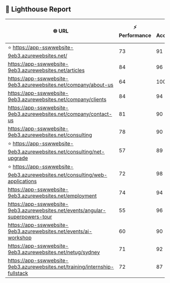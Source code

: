 ## 🚀 Lighthouse Report

| 🌐 URL | ⚡ Performance | ♿ Accessibility | ✅ Best Practices | 🔍 SEO | 📦 Bundle Size | 🗑️ Unused Bundle |
| --- | ----------- | ------------- | -------------- | --- | ---------------- | ---------------- |
| ⭐ https://app-sswwebsite-9eb3.azurewebsites.net/ | 73 | 91 | 78 | 100 | 5.21 MB | 2.25 MB |
| https://app-sswwebsite-9eb3.azurewebsites.net/articles | 84 | 96 | 78 | 92 | 4.22 MB | 2.07 MB |
| https://app-sswwebsite-9eb3.azurewebsites.net/company/about-us | 64 | 100 | 78 | 100 | 4.10 MB | 2.01 MB |
| https://app-sswwebsite-9eb3.azurewebsites.net/company/clients | 84 | 94 | 78 | 100 | 4.50 MB | 2.26 MB |
| https://app-sswwebsite-9eb3.azurewebsites.net/company/contact-us | 81 | 90 | 78 | 92 | 7.46 MB | 4.66 MB |
| https://app-sswwebsite-9eb3.azurewebsites.net/consulting | 78 | 90 | 74 | 100 | 5.21 MB | 2.25 MB |
| ⭐ https://app-sswwebsite-9eb3.azurewebsites.net/consulting/net-upgrade | 57 | 89 | 59 | 85 | 7.75 MB | 4.85 MB |
| ⭐ https://app-sswwebsite-9eb3.azurewebsites.net/consulting/web-applications | 72 | 98 | 78 | 92 | 4.39 MB | 2.16 MB |
| https://app-sswwebsite-9eb3.azurewebsites.net/employment | 74 | 94 | 78 | 100 | 4.36 MB | 2.03 MB |
| https://app-sswwebsite-9eb3.azurewebsites.net/events/angular-superpowers-tour | 55 | 96 | 70 | 100 | 7.50 MB | 4.70 MB |
| https://app-sswwebsite-9eb3.azurewebsites.net/events/ai-workshop | 60 | 90 | 70 | 92 | 7.49 MB | 4.70 MB |
| https://app-sswwebsite-9eb3.azurewebsites.net/netug/sydney | 71 | 92 | 78 | 92 | 4.58 MB | 2.30 MB |
| https://app-sswwebsite-9eb3.azurewebsites.net/training/internship-fullstack | 72 | 87 | 74 | 100 | 4.10 MB | 1.99 MB |